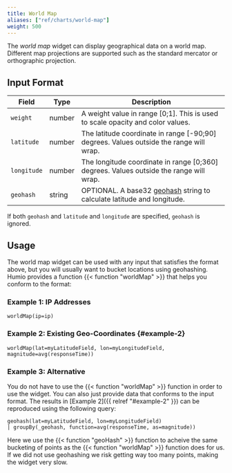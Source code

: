 ```yaml
---
title: World Map
aliases: ["ref/charts/world-map"]
weight: 500
---
```


The _world map_ widget can display geographical data on a world map. Different
map projections are supported such as the standard mercator or orthographic projection.

## Input Format

| Field         | Type    | Description                                                                                                     |
|---------------|---------|-----------------------------------------------------------------------------------------------------------------|
| `weight`      | number  | A weight value in range [0;1]. This is used to scale opacity and color values.                                  |
| `latitude`    | number  | The latitude coordinate in range [-90;90] degrees. Values outside the range will wrap.                          |
| `longitude`   | number  | The longitude coordinate in range [0;360] degrees. Values outside the range will wrap.                          |
| `geohash`     | string  | OPTIONAL. A base32 [geohash](https://en.wikipedia.org/wiki/Geohash) string to calculate latitude and longitude. |  

If both `geohash` and `latitude` and `longitude` are specified, `geohash` is ignored.

## Usage

The world map widget can be used with any input that satisfies the format above, but you
will usually want to bucket locations using geohashing. Humio provides a function {{< function "worldMap" >}}
that helps you conform to the format:

### Example 1: IP Addresses

```humio
worldMap(ip=ip)
```

### Example 2: Existing Geo-Coordinates {#example-2}

```humio
worldMap(lat=myLatitudeField, lon=myLongitudeField, magnitude=avg(responseTime))
```

### Example 3: Alternative

You do not have to use the {{< function "worldMap" >}} function in order to use the widget.
You can also just provide data that conforms to the input format. The results in [Example 2]({{ relref "#example-2" }})
can be reproduced using the following query:

```humio
geohash(lat=myLatitudeField, lon=myLongitudeField)
| groupBy(_geohash, function=avg(responseTime, as=magnitude))
```

Here we use the {{< function "geoHash" >}} function to acheive the same bucketing
of points as the {{< function "worldMap" >}} function does for us.
If we did not use geohashing we risk getting way too many points, making the
widget very slow.
